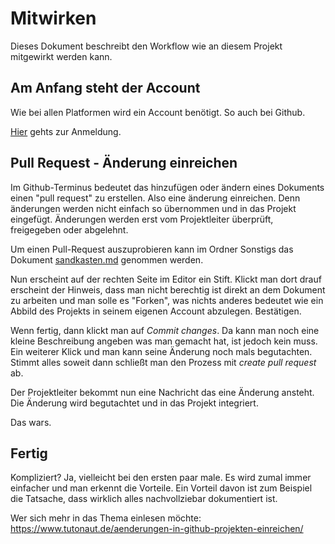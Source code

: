 # Mitwirken

Dieses Dokument beschreibt den Workflow wie an diesem Projekt mitgewirkt werden kann. 

## Am Anfang steht der Account
Wie bei allen Platformen wird ein Account benötigt. So auch bei Github.

[Hier](https://github.com/signup?ref_cta=Sign+up&ref_loc=header+logged+out&ref_page=%2F&source=header-home) gehts zur Anmeldung. 


## Pull Request - Änderung einreichen
Im Github-Terminus bedeutet das hinzufügen oder ändern eines Dokuments einen "pull request" zu erstellen. Also eine änderung einreichen. Denn änderungen werden nicht einfach so übernommen und in das Projekt eingefügt. Änderungen werden erst vom Projektleiter überprüft, freigegeben oder abgelehnt. 

Um einen Pull-Request auszuprobieren kann im Ordner Sonstigs das Dokument [sandkasten.md](https://github.com/freesbie42/mecfs_kompass/blob/main/Sonstiges/sandkasten.md) genommen werden.

Nun erscheint auf der rechten Seite im Editor ein Stift. Klickt man dort drauf erscheint der Hinweis, dass man nicht berechtig ist direkt an dem Dokument zu arbeiten und man solle es "Forken", was nichts anderes bedeutet wie ein Abbild des Projekts in seinem eigenen Account abzulegen. Bestätigen. 

Wenn fertig, dann klickt man auf *Commit changes*. Da kann man noch eine kleine Beschreibung angeben was man gemacht hat, ist jedoch kein muss.
Ein weiterer Klick und man kann seine Änderung noch mals begutachten. Stimmt alles soweit dann schließt man den Prozess mit *create pull request* ab. 

Der Projektleiter bekommt nun eine Nachricht das eine Änderung ansteht. Die Änderung wird begutachtet und in das Projekt integriert. 

Das wars. 

## Fertig

Kompliziert? Ja, vielleicht bei den ersten paar male. Es wird zumal immer einfacher und man erkennt die Vorteile. Ein Vorteil davon ist zum Beispiel die Tatsache, dass wirklich alles nachvollziebar dokumentiert ist. 

Wer sich mehr in das Thema einlesen möchte: https://www.tutonaut.de/aenderungen-in-github-projekten-einreichen/ 

